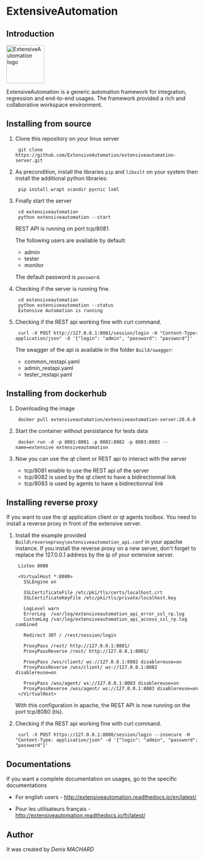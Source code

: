 ExtensiveAutomation
===================

Introduction
------------

<a href="https://www.extensiveautomation.org/" target="_blank"><img width="100" src="https://www.extensiveautomation.org/img/logo_extensive_testing.png" alt="ExtensiveAutomation logo"></a>

ExtensiveAutomation is a generic automation framework for integration, regression and end-to-end usages. The framework provided a rich and collaborative workspace environment.

Installing from source
----------------------

1. Clone this repository on your linux server

        git clone https://github.com/ExtensiveAutomation/extensiveautomation-server.git
 
2. As precondition, install the libraries `pip` and `libxslt` on your system then install the additional python libraries: 
    
        pip install wrapt scandir pycnic lxml
        
3. Finally start the server

        cd extensiveautomation
        python extensiveautomation --start

   REST API is running on port tcp/8081.
   
   The following users are available by default:
    - admin
    - tester
    - monitor
    
   The default password is `password`.
   
4. Checking if the server is running fine.

        cd extensiveautomation
        python extensiveautomation --status
        Extensive Automation is running
        
5. Checking if the REST api working fine with curl command.

        curl -X POST http://127.0.0.1:8081/session/login -H "Content-Type: application/json" -d '{"login": "admin", "password": "password"}'
    
    The swagger of the api is available in the folder `Build/swagger`:
     - common_restapi.yaml
     - admin_restapi.yaml
     - tester_restapi.yaml

Installing from dockerhub
-----------------------------

1. Downloading the image

        docker pull extensiveautomation/extensiveautomation-server:20.0.0

2. Start the container without persistance for tests data

        docker run -d -p 8081:8081 -p 8082:8082 -p 8083:8083 --name=extensive extensiveautomation
        
3. Now you can use the qt client or REST api to interact with the server   
   - tcp/8081 enable to use the REST api of the server
   - tcp/8082 is used by the qt client to have a bidirectionnal link
   - tcp/8083 is used by agents to have a bidirectionnal link
   
   
Installing reverse proxy
----------------------

If you want to use the qt application client or qt agents toolbox. You need to install a reverse proxy in front of the extensive server.

1. Install the example provided `Build\reverseproxy\extensiveautomation_api.conf` in your apache instance. If you install the reverse proxy on a new server, don't forget to replace the 127.0.0.1 address by the ip of your extensive server.

        Listen 8080

        <VirtualHost *:8080>
          SSLEngine on

          SSLCertificateFile /etc/pki/tls/certs/localhost.crt
          SSLCertificateKeyFile /etc/pki/tls/private/localhost.key

          LogLevel warn
          ErrorLog  /var/log/extensiveautomation_api_error_ssl_rp.log
          CustomLog /var/log/extensiveautomation_api_access_ssl_rp.log combined

          Redirect 307 / /rest/session/login

          ProxyPass /rest/ http://127.0.0.1:8081/
          ProxyPassReverse /rest/ http://127.0.0.1:8081/
          
          ProxyPass /wss/client/ ws://127.0.0.1:8082 disablereuse=on
          ProxyPassReverse /wss/client/ ws://127.0.0.1:8082 disablereuse=on

          ProxyPass /wss/agent/ ws://127.0.0.1:8083 disablereuse=on
          ProxyPassReverse /wss/agent/ ws://127.0.0.1:8083 disablereuse=on
        </VirtualHost>


    With this configuration in apache, the REST API is now running on the port tcp/8080 (tls).

2. Checking if the REST api working fine with curl command.

        curl -X POST https://127.0.0.1:8080/session/login --insecure -H "Content-Type: application/json" -d '{"login": "admin", "password": "password"}'

Documentations
--------------

If you want a complete documentation on usages, go to the specific documentations

 - For english users - http://extensiveautomation.readthedocs.io/en/latest/

 - Pour les utilisateurs français - http://extensiveautomation.readthedocs.io/fr/latest/
 
     
Author
-------

It was created by *Denis MACHARD*
 